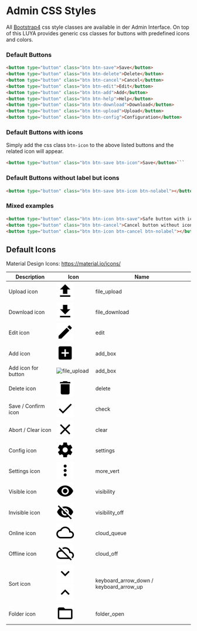 # Admin CSS Styles

All [Bootstrap4](https://v4-alpha.getbootstrap.com/) css style classes are available in der Admin Interface.
On top of this LUYA provides generic css classes for buttons with predefined icons and colors.

### Default Buttons

```html
<button type="button" class="btn btn-save">Save</button>
<button type="button" class="btn btn-delete">Delete</button>
<button type="button" class="btn btn-cancel">Cancel</button>
<button type="button" class="btn btn-edit">Edit</button>
<button type="button" class="btn btn-add">Add</button>
<button type="button" class="btn btn-help">Help</button>
<button type="button" class="btn btn-download">Download</button>
<button type="button" class="btn btn-upload">Upload</button>
<button type="button" class="btn btn-config">Configuration</button>
```

### Default Buttons with icons

Simply add the css class ```btn-icon``` to the above listed buttons and the related icon will appear.

```html
<button type="button" class="btn btn-save btn-icon">Save</button>```
```

### Default Buttons without label but icons

```html
<button type="button" class="btn btn-save btn-icon btn-nolabel"></button>
```

### Mixed examples

```html
<button type="button" class="btn btn-icon btn-save">Safe button with icon and text</button>
<button type="button" class="btn btn-cancel">Cancel button without icon</button>
<button type="button" class="btn btn-icon btn-cancel btn-nolabel"></button>
```
 
## Default Icons

Material Design Icons: https://material.io/icons/

| Description | Icon            | Name         |
| ------------- | ------------- | ------------- |
| Upload icon | ![file_upload](img/app-admin-styles/default-icons/file_upload.png) | file_upload |
| Download icon | ![file_upload](img/app-admin-styles/default-icons/file_download.png) | file_download |
| Edit icon | ![file_upload](img/app-admin-styles/default-icons/edit.png) | edit |
| Add icon | ![file_upload](img/app-admin-styles/default-icons/add_box.png) | add_box |
| Add icon for button | ![file_upload](img/app-admin-styles/default-icons/add.png) | add_box |
| Delete icon | ![file_upload](img/app-admin-styles/default-icons/delete.png) | delete |
| Save / Confirm icon | ![file_upload](img/app-admin-styles/default-icons/check.png) | check |
| Abort / Clear icon | ![file_upload](img/app-admin-styles/default-icons/clear.png) | clear |
| Config icon | ![file_upload](img/app-admin-styles/default-icons/settings.png) | settings |
| Settings icon | ![file_upload](img/app-admin-styles/default-icons/more_vert.png) | more_vert |
| Visible icon | ![file_upload](img/app-admin-styles/default-icons/visibility.png) | visibility |
| Invisible icon | ![file_upload](img/app-admin-styles/default-icons/visibility_off.png) | visibility_off |
| Online icon | ![file_upload](img/app-admin-styles/default-icons/cloud_queue.png) | cloud_queue |
| Offline icon | ![file_upload](img/app-admin-styles/default-icons/cloud_off.png) | cloud_off |
| Sort icon | ![file_upload](img/app-admin-styles/default-icons/keyboard_arrow_down.png) ![file_upload](img/app-admin-styles/default-icons/keyboard_arrow_up.png) | keyboard\_arrow\_down / keyboard\_arrow\_up |
| Folder icon | ![file_upload](img/app-admin-styles/default-icons/folder_open.png) | folder_open |



